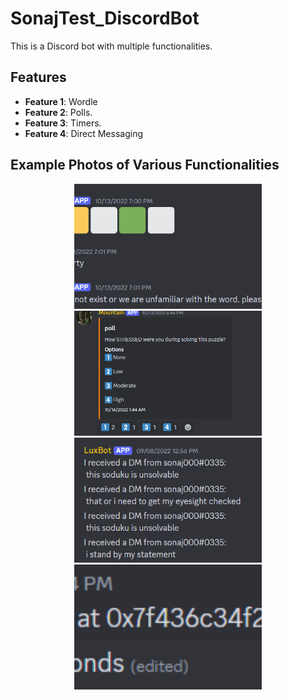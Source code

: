 # SonajTest_DiscordBot
This is a Discord bot with multiple functionalities.
## Features

- **Feature 1**: Wordle
- **Feature 2**: Polls.
- **Feature 3**: Timers.
- **Feature 4**: Direct Messaging

## Example Photos of Various Functionalities

<p align="center">
  <img src="Wordle.png" alt="Screenshot of the project" width="300" height="200" style="object-fit: cover;">
  <img src="poll.png" alt="Screenshot of the project" width="300" height="200" style="object-fit: cover;">
  <img src="Directdm.png" alt="Screenshot of the project" width="300" height="200" style="object-fit: cover;">
  <img src="timer.png" alt="Screenshot of the project" width="300" height="200" style="object-fit: cover;">
</p>





